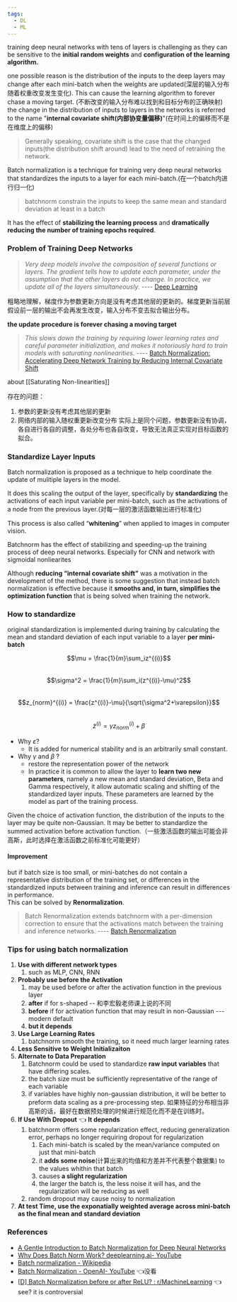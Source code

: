 ```yaml
---
tags:
  - DL
  - ML
---
```


training deep neural networks with tens of layers is challenging as they can be sensitive to the **initial random weights** and **configuration of the learning algorithm.**    

one possible reason is the distribution of the inputs to the deep layers may change after each mini-batch when the weights are updated(深层的输入分布随着权重改变发生变化). This can cause the learning algorithm to forever chase a moving target. (不断改变的输入分布难以找到和目标分布的正确映射)   
the change in the distribution of inputs to layers in the networks is referred to the name "**internal covariate shift(内部协变量偏移)**"(在时间上的偏移而不是在维度上的偏移)  

> Generally speaking, covariate shift is the case that the changed inputs(the distribution shift around) lead to the need of retraining the network.

Batch normalization is a technique for training very deep neural networks that standardizes the inputs to a layer for each mini-batch.(在一个batch内进行归一化)  

>batchnorm constrain the inputs to keep the same mean and standard deviation at least in a batch

It has the effect of **stabilizing the learning process** and **dramatically reducing the number of training epochs required**.  

### Problem of Training Deep Networks

>_Very deep models involve the composition of several functions or layers. The gradient tells how to update each parameter, under the assumption that the other layers do not change. In practice, we update all of the layers simultaneously._    ---- [Deep Learning](https://amzn.to/2NJW3gE)

粗略地理解，梯度作为参数更新方向是没有考虑其他层的更新的。梯度更新当前层假设前一层的输出不会再发生改变，输入分布不变去拟合输出分布。  

**the update procedure is forever chasing a moving target**  

>_This slows down the training by requiring lower learning rates and careful parameter initialization, and makes it notoriously hard to train models with saturating nonlinearities._   ---- [Batch Normalization: Accelerating Deep Network Training by Reducing Internal Covariate Shift](https://arxiv.org/abs/1502.03167)

about [[Saturating Non-linearities]]

存在的问题：
1. 参数的更新没有考虑其他层的更新
2. 网络内部的输入随权重更新改变分布
实际上是同个问题，参数更新没有协调，各自进行各自的调整，各处分布也各自改变，导致无法真正实现对目标函数的拟合。  
### Standardize Layer Inputs

Batch normalization is proposed as a technique to help coordinate the update of mulitiple layers in the model.  

It does this scaling the output of the layer, specifically by **standardizing** the activations of each input variable per mini-batch, such as the activations of a node from the previous layer.(对每一层的激活函数输出进行标准化)  

This process is also called “**whitening**” when applied to images in computer vision.  

Batchnorm has the effect of stabilizing and speeding-up the training process of deep neural networks. Especially for CNN and network with sigmoidal nonliearites   

Although **reducing “internal covariate shift”** was a motivation in the development of the method, there is some suggestion that instead batch normalization is effective because it **smooths and, in turn, simplifies the optimization function** that is being solved when training the network.   

### How to standardize  
original standardization is implemented during training by calculating the mean and standard deviation of each input variable to a layer **per mini-batch**  

$$\mu = \frac{1}{m}\sum_iz^{(i)}$$  
$$\sigma^2 = \frac{1}{m}\sum_i(z^{(i)}-\mu)^2$$  
$$z_{norm}^{(i)} = \frac{z^{(i)}-\mu}{\sqrt{\sigma^2+\varepsilon}}$$  
$$\widetilde{z}^{(i)} = \gamma z_{norm}^{(i)}+\beta$$  
- Why $\varepsilon$? 
	- It is added for numerical stability and is an arbitrarily small constant. 
- Why $\gamma$ and $\beta$ ?
	- restore the representation power of the network
	- In practice it is common to allow the layer to **learn two new parameters**, namely a new mean and standard deviation, Beta and Gamma respectively, it allow automatic scaling and shifting of the standardized layer inputs. These parameters are learned by the model as part of the training process.  


Given the choice of activation function, the distribution of the inputs to the layer may be quite non-Gaussian. It may be better to standardize the summed activation before activation function.（一些激活函数的输出可能会非高斯，此时选择在激活函数之前标准化可能更好）  
#### Improvement
but if batch size is too small, or mini-batches do not contain a representative distribution of the training set, or differences in the standardized inputs between training and inference can result in differences in performance.   
This can be solved by **Renormalization**.  

>Batch Renormalization extends batchnorm with a per-dimension correction to ensure that the activations match between the training and inference networks.  ---- [Batch Renormalization](https://arxiv.org/abs/1702.03275) 

### Tips for using batch normalization

1. **Use with different network types**
	1. such as MLP, CNN, RNN
2. **Probably use before the Activation**
	1. may be used before or after the activation function in the previous layer
	2. **after** if for s-shaped   -- 和李宏毅老师课上说的不同
	3. **before** if for activation function that may result in non-Gaussian  --- modern default
	4. **but it depends**
3. **Use Large Learning Rates**
	1. batchnorm smooth the training, so it need much larger learning rates
4. **Less Sensitive to Weight Initializaiton**
5. **Alternate to Data Preparation**
	1. Batchnorm could be used to standardize **raw input variables** that have differing scales.
	2. the batch size must be sufficiently representative of the range of each variable
	3. if variables have highly non-gaussian distribution, it will be better to preform data scaling as a pre-processing step.  如果特征的分布相当非高斯的话，最好在数据预处理的时候进行规范化而不是在训练时。
6. **If Use With Dropout**  👈 **It depends**
	1. batchnorm offers some regularization effect, reducing generalization error, perhaps no longer requiring dropout for regularization
		1. Each mini-batch is scaled by the mean/variance computed on just that mini-batch
		2. it **adds some noise**(计算出来的均值和方差并不代表整个数据集) to the values whithin that batch
		3. causes **a slight regularization**
		4. the larger the batch is, the less noise it will has, and the regularization will be reducing as well
	2. random dropout may cause noisy to normalization
7. **At test Time, use the exponatially weighted average across mini-batch as the final mean and standard deviation**  



### References
- [A Gentle Introduction to Batch Normalization for Deep Neural Networks](https://machinelearningmastery.com/batch-normalization-for-training-of-deep-neural-networks/)
- [Why Does Batch Norm Work? deeplearning.ai- YouTube](https://www.youtube.com/watch?v=nUUqwaxLnWs)
- [Batch normalization - Wikipedia](https://en.wikipedia.org/wiki/Batch_normalization)
- [Batch Normalization - OpenAI- YouTube](https://www.youtube.com/watch?v=Xogn6veSyxA)  👈没看
- [\[D\] Batch Normalization before or after ReLU? : r/MachineLearning](https://www.reddit.com/r/MachineLearning/comments/67gonq/d_batch_normalization_before_or_after_relu/) 👈 see? it is controversial
